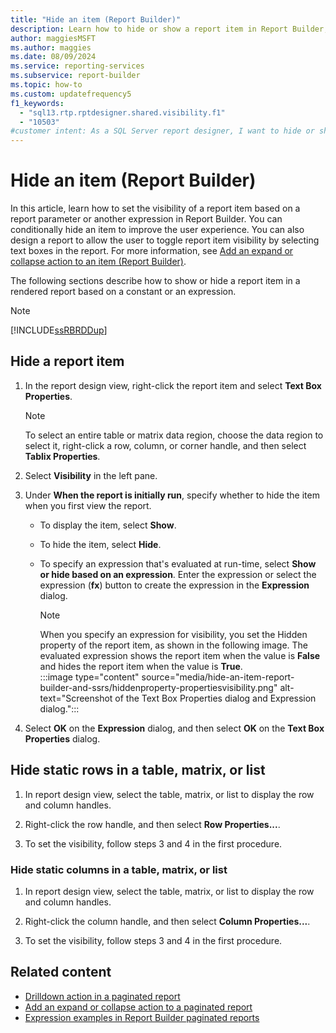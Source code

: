 ```yaml
---
title: "Hide an item (Report Builder)"
description: Learn how to hide or show a report item in Report Builder, specifically by using report parameters and expressions.
author: maggiesMSFT
ms.author: maggies
ms.date: 08/09/2024
ms.service: reporting-services
ms.subservice: report-builder
ms.topic: how-to
ms.custom: updatefrequency5
f1_keywords:
  - "sql13.rtp.rptdesigner.shared.visibility.f1"
  - "10503"
#customer intent: As a SQL Server report designer, I want to hide or show report items to improve report readability and user experience.
---
```

# Hide an item (Report Builder)

In this article, learn how to set the visibility of a report item based on a report parameter or another expression in Report Builder. You can conditionally hide an item to improve the user experience. You can also design a report to allow the user to toggle report item visibility by selecting text boxes in the report. For more information, see [Add an expand or collapse action to an item (Report Builder)](../../reporting-services/report-design/add-an-expand-or-collapse-action-to-an-item-report-builder-and-ssrs.md).

The following sections describe how to show or hide a report item in a rendered report based on a constant or an expression.

> [!NOTE]  
> [!INCLUDE[ssRBRDDup](../../includes/ssrbrddup-md.md)]

## Hide a report item

1. In the report design view, right-click the report item and select **Text Box Properties**.

    > [!NOTE]  
    > To select an entire table or matrix data region, choose the data region to select it, right-click a row, column, or corner handle, and then select **Tablix Properties**.

1. Select **Visibility** in the left pane.

1. Under **When the report is initially run**, specify whether to hide the item when you first view the report.

    - To display the item, select **Show**.
    - To hide the item, select **Hide**.
    - To specify an expression that's evaluated at run-time, select **Show or hide based on an expression**. Enter the expression or select the expression (**fx**) button to create the expression in the **Expression** dialog.

        > [!NOTE]  
        > When you specify an expression for visibility, you set the Hidden property of the report item, as shown in the following image. The evaluated expression shows the report item when the value is **False** and hides the report item when the value is **True**.  
        > :::image type="content" source="media/hide-an-item-report-builder-and-ssrs/hiddenproperty-propertiesvisibility.png" alt-text="Screenshot of the Text Box Properties dialog and Expression dialog.":::

1. Select **OK** on the **Expression** dialog, and then select **OK** on the **Text Box Properties** dialog.

## Hide static rows in a table, matrix, or list

1. In report design view, select the table, matrix, or list to display the row and column handles.

1. Right-click the row handle, and then select **Row Properties...**.

1. To set the visibility, follow steps 3 and 4 in the first procedure.

### Hide static columns in a table, matrix, or list

1. In report design view, select the table, matrix, or list to display the row and column handles.

1. Right-click the column handle, and then select **Column Properties...**.

1. To set the visibility, follow steps 3 and 4 in the first procedure.

## Related content

- [Drilldown action in a paginated report](../../reporting-services/report-design/drilldown-action-report-builder-and-ssrs.md)
- [Add an expand or collapse action to a paginated report](../../reporting-services/report-design/add-an-expand-or-collapse-action-to-an-item-report-builder-and-ssrs.md)
- [Expression examples in Report Builder paginated reports](../../reporting-services/report-design/expression-examples-report-builder-and-ssrs.md)
